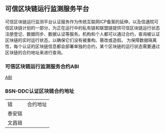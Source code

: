 ## 可信区块链运行监测服务平台

可信区块链运行监测平台认证服务作为传统互联网ICP备案的延伸，以及信通院可信区块链计划的一部分，为正在运行中的私有链和联盟链提供可信区块链运行状态注册登记、数据同步、数据认证等服务。机构和个人都可以通过合约，查询被认证区块链的实时运行状态，以确保它们没有被重构、篡改或造假。
为保障数据隔离性，每个认证的区块链信息都会部署单独的合约，某个区块链的运行状态需要通过区块链的合约地址来进行查询。

### 可信区块链运行监测服务合约ABI

[ABI](./ChainStore.abi)

### BSN-DDC认证区块链合约地址
<table>
    <tr>
        <td>链</td>
        <td>合约地址</td>
    </tr>
    <tr>
        <td>泰安链</td>
        <td></td>
    </tr>
    <tr>
        <td>文昌链</td>
        <td></td>
    </tr>
</table>
